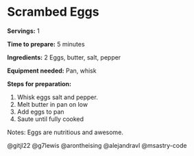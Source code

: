 # **Scrambed Eggs**

**Servings:** 
1

**Time to prepare:**
5 minutes

**Ingredients:**
2 Eggs, butter, salt, pepper

**Equipment needed:** 
Pan, whisk

**Steps for preparation:**
1. Whisk eggs salt and pepper.
2. Melt butter in pan on low
3. Add eggs to pan
4. Saute until fully cooked

Notes: Eggs are nutritious and awesome.

@gitjl22
@g7lewis
@arontheising
@alejandravl
@msastry-code
 
